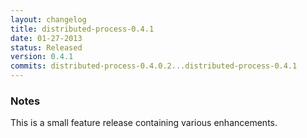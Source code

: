 ```yaml
---
layout: changelog
title: distributed-process-0.4.1
date: 01-27-2013
status: Released
version: 0.4.1
commits: distributed-process-0.4.0.2...distributed-process-0.4.1
---
```


### Notes

This is a small feature release containing various enhancements.

